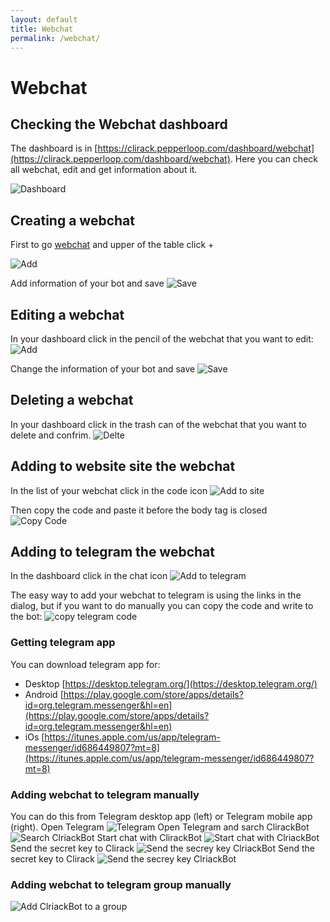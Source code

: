 ```yaml
---
layout: default
title: Webchat
permalink: /webchat/
---
```


# Webchat

## Checking the Webchat dashboard
The dashboard is in [https://clirack.pepperloop.com/dashboard/webchat](https://clirack.pepperloop.com/dashboard/webchat). Here you can check all webchat, edit and get information about it.

![Dashboard](/assets/img/webchat/wb_dashboard.png)

## Creating a webchat
First to go [webchat](https://clirack.pepperloop.com/dashboard/webchat) and upper of the table click +

![Add](/assets/img/webchat/wb_add.png)

Add information of your bot and save
![Save](/assets/img/webchat/wb_save.png)

## Editing a webchat
In your dashboard click in the pencil of the webchat that you want to edit:
![Add](/assets/img/webchat/wb_edit.png)

Change the information of your bot and save
![Save](/assets/img/webchat/wb_save.png)

## Deleting a webchat
In your dashboard click in the trash can of the webchat that you want to delete and confrim.
![Delte](/assets/img/webchat/wb_delete.png)

## Adding to website site the webchat
In the list of your webchat click in the code icon
![Add to site](/assets/img/webchat/wb_add_html.png)

Then copy the code and paste it before the body tag is closed
![Copy Code](/assets/img/webchat/wb_add_html_1.png)

## Adding to telegram the webchat
In the dashboard click in the chat icon
![Add to telegram](/assets/img/webchat/wb_add_telegram.png)

The easy way to add your webchat to telegram is using the links in the dialog, but if you want to do manually you can copy the code and write to the bot:
![copy telegram code](/assets/img/webchat/wb_add_telegram_1.png)

### Getting telegram app
You can download telegram app for:
- Desktop [https://desktop.telegram.org/](https://desktop.telegram.org/)
- Android [https://play.google.com/store/apps/details?id=org.telegram.messenger&hl=en](https://play.google.com/store/apps/details?id=org.telegram.messenger&hl=en)
- iOs [https://itunes.apple.com/us/app/telegram-messenger/id686449807?mt=8](https://itunes.apple.com/us/app/telegram-messenger/id686449807?mt=8)

### Adding webchat to telegram manually
You can do this from Telegram desktop app (left) or Telegram mobile app (right).
Open Telegram
![Telegram](/assets/img/webchat/wb_add_telegram_2.png)
Open Telegram and sarch ClirackBot
![Search ClriackBot](/assets/img/webchat/wb_add_telegram_2.png)
Start chat with ClirackBot
![Start chat with ClriackBot](/assets/img/webchat/wb_add_telegram_3.png)
Send the secret key to Clirack
![Send the secrey key ClriackBot](/assets/img/webchat/wb_add_telegram_4.png)
Send the secret key to Clirack
![Send the secrey key ClriackBot](/assets/img/webchat/wb_add_telegram_4.png)

### Adding webchat to telegram group manually
![Add ClriackBot to a group](/assets/img/webchat/wb_add_telegram_5.png)
